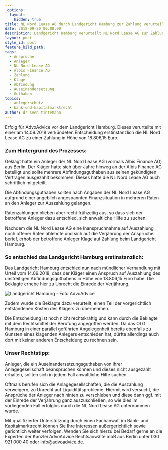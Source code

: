 ```yaml
---
_options:
  layout:
    hidden: true
title: NL Nord Lease AG durch Landgericht Hamburg zur Zahlung verurteilt
date: 2018-09-20 00:00:00
description: Landgericht Hamburg verurteilt NL Nord Lease AG zur Zahlung an Anleger
layout: post
style_id: post
feature_bild_path:
tags:
  - Ansprüche
  - Anleger
  - NL Nord Lease AG
  - Albis Finance AG
  - Zahlung
  - Klage
  - Abfindung
  - Auseinandersetzung
  - Guthaben
topics:
  - anlegerschutz
  - bank-und-kapitalmarktrecht
author: dr-sven-tintemann
---
```


Erfolg für AdvoAdvice vor dem Landgericht Hamburg. Dieses verurteilte mit einer am 14.09.2018 verkündeten Entscheidung erstinstanzlich die NL Nord Lease AG zu einer Zahlung in Höhe von 18.806,15 Euro. 

### Zum Hintergrund des Prozesses:

Geklagt hatte ein Anleger der NL Nord Lease AG (vormals Albis Finance AG) aus Berlin. Der Kläger hatte sich über Jahre hinweg an der Albis Finance AG beteiligt und sollte mehrere Abfindungsguthaben aus seinen gekündigten Verträgen ausgezahlt bekommen. Dieses hatte die NL Nord Lease AG auch schriftlich mitgeteilt. 

Die Abfindungsguthaben sollten nach Angaben der NL Nord Lease AG aufgrund einer angeblich angespannten Finanzsituation in mehreren Raten an den Anleger zur Auszahlung gelangen.

Ratenzahlungen blieben aber recht frühzeitig aus, so dass sich der betroffene Anleger dazu entschied, sich anwaltliche Hilfe zu suchen. 

Nachdem die NL Nord Lease AG eine Inanspruchnahme auf Auszahlung noch offener Raten ablehnte und sich auf die Verjährung der Ansprüche berief, erhob der betroffene Anleger Klage auf Zahlung beim Landgericht Hamburg. 

### So entschied das Landgericht Hamburg erstinstanzlich:

Das Landgericht Hamburg entschied nun nach mündlicher Verhandlung mit Urteil vom 14.09.2018, dass der Kläger einen Anspruch auf Auszahlung des unstreitigen Abfindungsguthabens in Höhe von 18.806,15 Euro habe. Die Beklagte erhebe hier zu Unrecht die Einrede der Verjährung. 

![Landgericht Hamburg - Foto AdvoAdvice](/uploads/lg-hamburg-außenansicht-4.JPG "Landgericht Hamburg urteilt für Anleger")

Zudem wurde die Beklagte dazu verurteilt, einen Teil der vorgerichtlich entstandenen Kosten des Klägers zu übernehmen.

Die Entscheidung ist noch nicht rechtskräftig und kann durch die Beklagte mit dem Rechtsmittel der Berufung angegriffen werden. Da das OLG Hamburg in einer parallel geführten Angelegenheit bereits ebenfalls zu Gunsten eines klagenden Anlegers entschieden hat, dürfte allerdings auch dort mit keiner anderen Entscheidung zu rechnen sein. 

### Unser Rechtstipp:

Anleger, die ein Auseinandersetzungsguthaben von ihrer Anlagegesellschaft beanspruchen können und dieses nicht ausgezahlt erhalten, sollten sich in jedem Fall anwaltliche Hilfe suchen. 

Oftmals berufen sich die Anlagegesellschaften, die die Auszahlung verweigern, zu Unrecht auf Liquiditätsprobleme. Hiermit wird versucht, die Ansprüche der Anleger nach hinten zu verschieben und diese dann ggf. mit der Einrede der Verjährung ganz auszuschließen, so wie dies im vorliegenden Fall erfolglos durch die NL Nord Lease AG unternommen wurde. 

Mit qualifizierter Unterstützung durch einen Fachanwalt im Bank- und Kapitalmarktrecht können Sie Ihre Interessen außergerichtlich sowie gerichtlich weiter verfolgen. Wenden Sie sich hierzu bei Bedarf gerne an die Experten der Kanzlei AdvoAdvice Rechtsanwälte mbB aus Berlin unter 030 921 000 40 oder info@advoadvice.de.